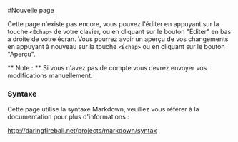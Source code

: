 #Nouvelle page

Cette page n'existe pas encore, vous pouvez l'éditer en appuyant sur la touche ```<Échap>``` de votre clavier, ou en cliquant sur le bouton "Éditer" en bas à droite de votre écran. Vous pourrez avoir un aperçu de vos changements en appuyant à nouveau sur la touche ```<Échap>``` ou en cliquant sur le bouton "Aperçu".

** Note : ** Si vous n'avez pas de compte vous devrez envoyer vos modifications manuellement.


### Syntaxe
Cette page utilise la syntaxe Markdown, veuillez vous référer à la documentation pour plus d'informations :

http://daringfireball.net/projects/markdown/syntax
